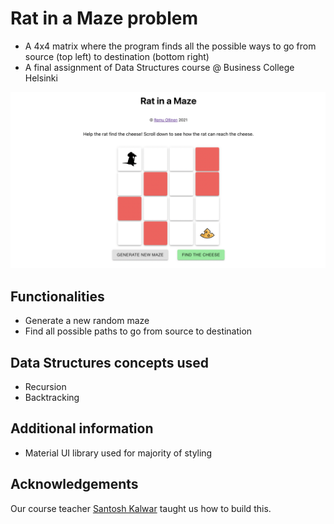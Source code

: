 # Rat in a Maze problem

- A 4x4 matrix where the program finds all the possible ways to go from source (top left) to destination (bottom right)
- A final assignment of Data Structures course @ Business College Helsinki

![screenshot of the application](screenshot.png)

## Functionalities

- Generate a new random maze
- Find all possible paths to go from source to destination

## Data Structures concepts used

- Recursion
- Backtracking

## Additional information

- Material UI library used for majority of styling

## Acknowledgements

Our course teacher [Santosh Kalwar](https://github.com/kalwar) taught us how to build this.
